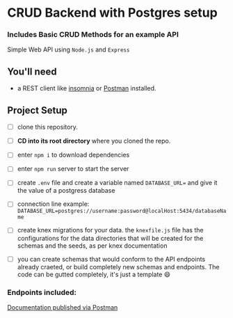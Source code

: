# CRUD Backend with Postgres setup
### Includes Basic CRUD Methods for an example API

Simple Web API using `Node.js` and `Express`

## You'll need

- a REST client like [insomnia](https://insomnia.rest/download/) or [Postman](https://www.getpostman.com/downloads/) installed.

## Project Setup

- [ ] clone this repository.
- [ ] **CD into its root directory** where you cloned the repo.
- [ ] enter `npm i` to download dependencies
- [ ] enter `npm run` server to start the server
- [ ] create `.env` file and create a variable named `DATABASE_URL=` and give it the value of a postgress database
- [ ] connection line example: `DATABASE_URL=postgres://username:password@localHost:5434/databaseName`
- [ ] create knex migrations for your data. the `knexfile.js` file has the configurations for the data directories that will be created for the schemas and the seeds, as per knex documentation
- [ ] you can create schemas that would conform to the API endpoints already craeted, or build completely new schemas and endpoints. The code can be gutted completely, it's just a template :smile:


### Endpoints included: 




<a href="https://documenter.getpostman.com/view/12258213/2s8YzTUhpw" target="_blank">Documentation published via Postman</a>


